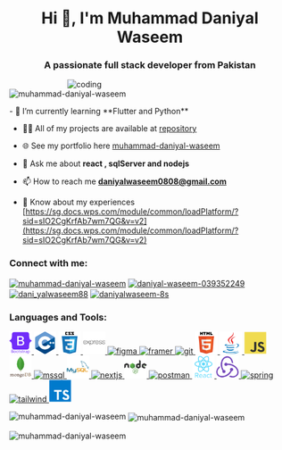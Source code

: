 <h1 align="center">Hi 👋, I'm Muhammad Daniyal Waseem</h1>
<h3 align="center">A passionate full stack developer from Pakistan</h3>
<img align="right" alt="coding" width="400" src="http://basicoderzz.epizy.com/wp-content/uploads/2023/05/coding.gif">
<p align="left"> <img src="https://komarev.com/ghpvc/?username=muhammad-daniyal-waseem&label=Profile%20views&color=0e75b6&style=flat" alt="muhammad-daniyal-waseem" /> </p>
- 🌱 I’m currently learning **Flutter and Python**

- <p dir="auto">👨‍💻 All of my projects are available at 
  <a href="https://github.com/Muhammad-Daniyal-Waseem?tab=repositories">repository</a></p>
- <p dir="auto">🌐 See my portfolio here <a href="https://daniyal-waseem.vercel.app/" rel="nofollow">muhammad-daniyal-waseem</a></p>

- 💬 Ask me about **react , sqlServer and nodejs**

- 📫 How to reach me **daniyalwaseem0808@gmail.com**

- 📄 Know about my experiences [https://sg.docs.wps.com/module/common/loadPlatform/?sid=sIO2CgKrfAb7wm7QG&v=v2](https://sg.docs.wps.com/module/common/loadPlatform/?sid=sIO2CgKrfAb7wm7QG&v=v2)

<p align="left">
</p>
<h3 align="left">Connect with me:</h3>
<p align="left">
<a href="https://www.leetcode.com/muhammad-daniyal-waseem" target="blank"><img align="center" src="https://raw.githubusercontent.com/rahuldkjain/github-profile-readme-generator/master/src/images/icons/Social/leet-code.svg" alt="muhammad-daniyal-waseem" height="30" width="40" /></a>
  <a href="https://linkedin.com/in/daniyal-waseem-039352249" target="blank"><img align="center" src="https://raw.githubusercontent.com/rahuldkjain/github-profile-readme-generator/master/src/images/icons/Social/linked-in-alt.svg" alt="daniyal-waseem-039352249" height="30" width="40" /></a>
<a href="https://instagram.com/dani_yalwaseem88" target="blank"><img align="center" src="https://raw.githubusercontent.com/rahuldkjain/github-profile-readme-generator/master/src/images/icons/Social/instagram.svg" alt="dani_yalwaseem88" height="30" width="40" /></a>
<a href="https://www.youtube.com/c/daniyalwaseem-8s" target="blank"><img align="center" src="https://raw.githubusercontent.com/rahuldkjain/github-profile-readme-generator/master/src/images/icons/Social/youtube.svg" alt="daniyalwaseem-8s" height="30" width="40" /></a>
</p>
<h3 align="left">Languages and Tools:</h3>
<p align="left"> <a href="https://getbootstrap.com" target="_blank" rel="noreferrer"> <img src="https://raw.githubusercontent.com/devicons/devicon/master/icons/bootstrap/bootstrap-plain-wordmark.svg" alt="bootstrap" width="40" height="40"/> </a> <a href="https://www.w3schools.com/cpp/" target="_blank" rel="noreferrer"> <img src="https://raw.githubusercontent.com/devicons/devicon/master/icons/cplusplus/cplusplus-original.svg" alt="cplusplus" width="40" height="40"/> </a> <a href="https://www.w3schools.com/css/" target="_blank" rel="noreferrer"> <img src="https://raw.githubusercontent.com/devicons/devicon/master/icons/css3/css3-original-wordmark.svg" alt="css3" width="40" height="40"/> </a> <a href="https://expressjs.com" target="_blank" rel="noreferrer"> <img src="https://raw.githubusercontent.com/devicons/devicon/master/icons/express/express-original-wordmark.svg" alt="express" width="40" height="40"/> </a> <a href="https://www.figma.com/" target="_blank" rel="noreferrer"> <img src="https://www.vectorlogo.zone/logos/figma/figma-icon.svg" alt="figma" width="40" height="40"/> </a> <a href="https://www.framer.com/" target="_blank" rel="noreferrer"> <img src="https://www.vectorlogo.zone/logos/framer/framer-icon.svg" alt="framer" width="40" height="40"/> </a> <a href="https://git-scm.com/" target="_blank" rel="noreferrer"> <img src="https://www.vectorlogo.zone/logos/git-scm/git-scm-icon.svg" alt="git" width="40" height="40"/> </a> <a href="https://www.w3.org/html/" target="_blank" rel="noreferrer"> <img src="https://raw.githubusercontent.com/devicons/devicon/master/icons/html5/html5-original-wordmark.svg" alt="html5" width="40" height="40"/> </a> <a href="https://www.java.com" target="_blank" rel="noreferrer"> <img src="https://raw.githubusercontent.com/devicons/devicon/master/icons/java/java-original.svg" alt="java" width="40" height="40"/> </a> <a href="https://developer.mozilla.org/en-US/docs/Web/JavaScript" target="_blank" rel="noreferrer"> <img src="https://raw.githubusercontent.com/devicons/devicon/master/icons/javascript/javascript-original.svg" alt="javascript" width="40" height="40"/> </a> <a href="https://www.mongodb.com/" target="_blank" rel="noreferrer"> <img src="https://raw.githubusercontent.com/devicons/devicon/master/icons/mongodb/mongodb-original-wordmark.svg" alt="mongodb" width="40" height="40"/> </a> <a href="https://www.microsoft.com/en-us/sql-server" target="_blank" rel="noreferrer"> <img src="https://www.svgrepo.com/show/303229/microsoft-sql-server-logo.svg" alt="mssql" width="40" height="40"/> </a> <a href="https://www.mysql.com/" target="_blank" rel="noreferrer"> <img src="https://raw.githubusercontent.com/devicons/devicon/master/icons/mysql/mysql-original-wordmark.svg" alt="mysql" width="40" height="40"/> </a> <a href="https://nextjs.org/" target="_blank" rel="noreferrer"> <img src="https://cdn.worldvectorlogo.com/logos/nextjs-2.svg" alt="nextjs" width="40" height="40"/> </a> <a href="https://nodejs.org" target="_blank" rel="noreferrer"> <img src="https://raw.githubusercontent.com/devicons/devicon/master/icons/nodejs/nodejs-original-wordmark.svg" alt="nodejs" width="40" height="40"/> </a> <a href="https://postman.com" target="_blank" rel="noreferrer"> <img src="https://www.vectorlogo.zone/logos/getpostman/getpostman-icon.svg" alt="postman" width="40" height="40"/> </a> <a href="https://reactjs.org/" target="_blank" rel="noreferrer"> <img src="https://raw.githubusercontent.com/devicons/devicon/master/icons/react/react-original-wordmark.svg" alt="react" width="40" height="40"/> </a> <a href="https://redux.js.org" target="_blank" rel="noreferrer"> <img src="https://raw.githubusercontent.com/devicons/devicon/master/icons/redux/redux-original.svg" alt="redux" width="40" height="40"/> </a> <a href="https://spring.io/" target="_blank" rel="noreferrer"> <img src="https://www.vectorlogo.zone/logos/springio/springio-icon.svg" alt="spring" width="40" height="40"/> </a> <a href="https://tailwindcss.com/" target="_blank" rel="noreferrer"> <img src="https://www.vectorlogo.zone/logos/tailwindcss/tailwindcss-icon.svg" alt="tailwind" width="40" height="40"/> </a> <a href="https://www.typescriptlang.org/" target="_blank" rel="noreferrer"> <img src="https://raw.githubusercontent.com/devicons/devicon/master/icons/typescript/typescript-original.svg" alt="typescript" width="40" height="40"/> </a> </p>

<p><img align="left" src="https://github-readme-stats.vercel.app/api/top-langs?username=muhammad-daniyal-waseem&show_icons=true&locale=en&layout=compact" alt="muhammad-daniyal-waseem" /></p>

<p>&nbsp;<img align="center" src="https://github-readme-stats.vercel.app/api?username=muhammad-daniyal-waseem&show_icons=true&locale=en" alt="muhammad-daniyal-waseem" /></p>

<p><img align="center" src="https://github-readme-streak-stats.herokuapp.com/?user=muhammad-daniyal-waseem&" alt="muhammad-daniyal-waseem" /></p>
